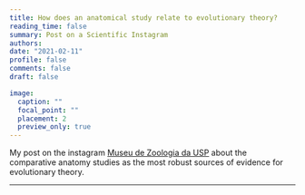 ```yaml
---
title: How does an anatomical study relate to evolutionary theory?
reading_time: false
summary: Post on a Scientific Instagram
authors: 
date: "2021-02-11"
profile: false
comments: false
draft: false

image:
  caption: ""
  focal_point: ""
  placement: 2
  preview_only: true
---
```

My post on the instagram [Museu de Zoologia da USP](https://www.instagram.com/p/CLKTakkHhyV/) about the comparative anatomy studies as the most robust sources of evidence for evolutionary theory.

---



